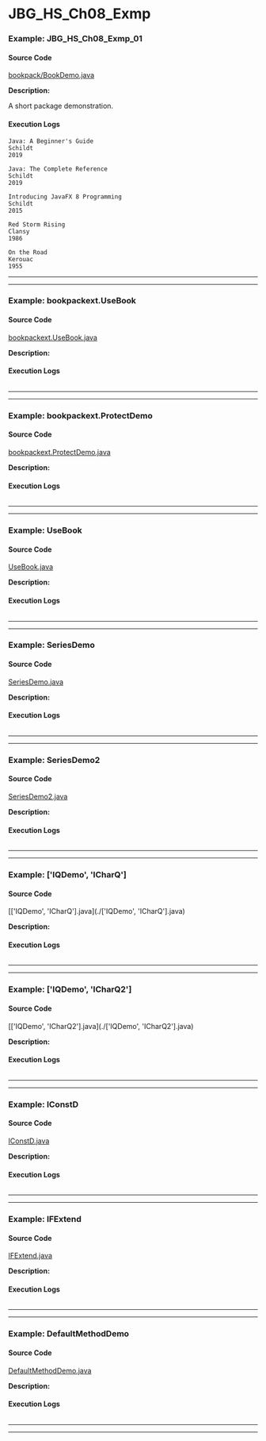 # JBG_HS_Ch08_Exmp

### Example: JBG_HS_Ch08_Exmp_01

#### Source Code
[bookpack/BookDemo.java](./bookpack/BookDemo.java)

**Description:** 

A short package demonstration.

#### Execution Logs

```
Java: A Beginner's Guide
Schildt
2019

Java: The Complete Reference
Schildt
2019

Introducing JavaFX 8 Programming
Schildt
2015

Red Storm Rising
Clansy
1986

On the Road
Kerouac
1955

```

---
---

### Example: bookpackext.UseBook

#### Source Code
[bookpackext.UseBook.java](./bookpackext.UseBook.java)

**Description:** 

#### Execution Logs

```

```

---
---

### Example: bookpackext.ProtectDemo

#### Source Code
[bookpackext.ProtectDemo.java](./bookpackext.ProtectDemo.java)

**Description:** 

#### Execution Logs

```

```

---
---

### Example: UseBook

#### Source Code
[UseBook.java](./UseBook.java)

**Description:** 

#### Execution Logs

```

```

---
---

### Example: SeriesDemo

#### Source Code
[SeriesDemo.java](./SeriesDemo.java)

**Description:** 

#### Execution Logs

```

```

---
---

### Example: SeriesDemo2

#### Source Code
[SeriesDemo2.java](./SeriesDemo2.java)

**Description:** 

#### Execution Logs

```

```

---
---

### Example: ['IQDemo', 'ICharQ']

#### Source Code
[['IQDemo', 'ICharQ'].java](./['IQDemo', 'ICharQ'].java)

**Description:** 

#### Execution Logs

```

```

---
---

### Example: ['IQDemo', 'ICharQ2']

#### Source Code
[['IQDemo', 'ICharQ2'].java](./['IQDemo', 'ICharQ2'].java)

**Description:** 

#### Execution Logs

```

```

---
---

### Example: IConstD

#### Source Code
[IConstD.java](./IConstD.java)

**Description:** 

#### Execution Logs

```

```

---
---

### Example: IFExtend

#### Source Code
[IFExtend.java](./IFExtend.java)

**Description:** 

#### Execution Logs

```

```

---
---

### Example: DefaultMethodDemo

#### Source Code
[DefaultMethodDemo.java](./DefaultMethodDemo.java)

**Description:** 

#### Execution Logs

```

```

---
---

